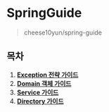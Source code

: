 # SpringGuide
> cheese10yun/spring-guide 

## 목차

1. [**Exception 전략 가이드**](https://github.com/yoon-youngjin/SSS/blob/main/SpringGuide/docs/step-01.md)
2. [**Domain 객체 가이드**](https://github.com/yoon-youngjin/SSS/blob/main/SpringGuide/docs/step-02.md)
3. [**Service 가이드**](https://github.com/yoon-youngjin/SSS/blob/main/SpringGuide/docs/step-03.md)
4. [**Directory 가이드**](https://github.com/yoon-youngjin/SSS/blob/main/SpringGuide/docs/step-04.md)

